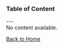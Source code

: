 <div id="sidebar-toc-header">
<h3>Table of Content</h3>
</div>
---
<div id="sidebar-toc-content">
No content available.

<a href="/Home">Back to Home</a>
</div>